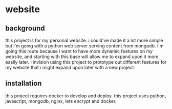 # website

## background

this project is for my personal website. i could've made it a lot more simple
but i'm going with a python web server serving content from mongodb. i'm going
this route because i want to have more dynamic features on my website, and
starting with this base will allow me to expand upon it more easily later. i
invision using this project to prototype out different features for my website
that i might expand upon later with a new project.

## installation

this project requires docker to develop and deploy.
this project uses python, javascript, mongodb, nginx, lets encrypt and docker.
